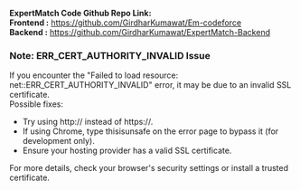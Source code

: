 <b>ExpertMatch Code Github Repo Link:</b> <br>
<b>Frontend :</b> https://github.com/GirdharKumawat/Em-codeforce <br>
<b>Backend :</b> https://github.com/GirdharKumawat/ExpertMatch-Backend

### Note: ERR_CERT_AUTHORITY_INVALID Issue  

If you encounter the "Failed to load resource: net::ERR_CERT_AUTHORITY_INVALID" error, it may be due to an invalid SSL certificate.  
Possible fixes:  
- Try using http:// instead of https://.  
- If using Chrome, type thisisunsafe on the error page to bypass it (for development only).  
- Ensure your hosting provider has a valid SSL certificate.  

For more details, check your browser's security settings or install a trusted certificate.

